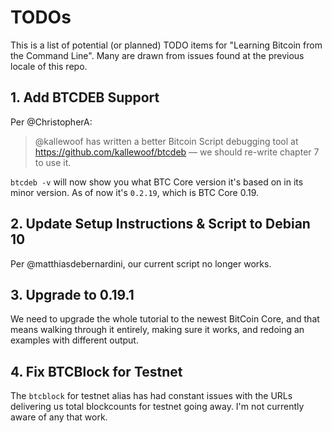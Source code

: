 # TODOs

This is a list of potential (or planned) TODO items for "Learning Bitcoin from the Command Line". Many are drawn from issues found at the previous locale of this repo.

## 1. Add BTCDEB Support

Per @ChristopherA:

> @kallewoof has written a better Bitcoin Script debugging tool at https://github.com/kallewoof/btcdeb — we should re-write chapter 7 to use it.

`btcdeb -v` will now show you what BTC Core version it's based on in its minor version. As of now it's `0.2.19`, which is BTC Core 0.19.

## 2. Update Setup Instructions & Script to Debian 10

Per @matthiasdebernardini, our current script no longer works.

## 3. Upgrade to 0.19.1

We need to upgrade the whole tutorial to the newest BitCoin Core, and that means walking through it entirely, making sure it works, and redoing an examples with different output.

## 4. Fix BTCBlock for Testnet

The `btcblock` for testnet alias has had constant issues with the URLs delivering us total blockcounts for testnet going away. I'm not currently aware of any that work.
